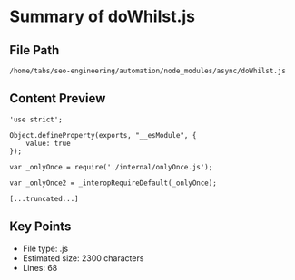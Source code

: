 # Summary of doWhilst.js
  
## File Path
`/home/tabs/seo-engineering/automation/node_modules/async/doWhilst.js`

## Content Preview
```
'use strict';

Object.defineProperty(exports, "__esModule", {
    value: true
});

var _onlyOnce = require('./internal/onlyOnce.js');

var _onlyOnce2 = _interopRequireDefault(_onlyOnce);

[...truncated...]
```

## Key Points
- File type: .js
- Estimated size: 2300 characters
- Lines: 68

